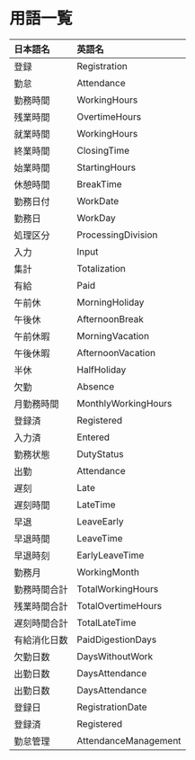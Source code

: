 # 用語一覧

|日本語名|英語名|
|:---|:---|
|登録|Registration|
|勤怠|Attendance|
|勤務時間|WorkingHours|
|残業時間|OvertimeHours|
|就業時間|WorkingHours|
|終業時間|ClosingTime|
|始業時間|StartingHours|
|休憩時間|BreakTime|
|勤務日付|WorkDate|
|勤務日|WorkDay|
|処理区分|ProcessingDivision|
|入力|Input|
|集計|Totalization|
|有給|Paid|
|午前休|MorningHoliday|
|午後休|AfternoonBreak|
|午前休暇|MorningVacation|
|午後休暇|AfternoonVacation|
|半休|HalfHoliday|
|欠勤|Absence|
|月勤務時間|MonthlyWorkingHours|
|登録済|Registered|
|入力済|Entered|
|勤務状態|DutyStatus|
|出勤|Attendance|
|遅刻|Late|
|遅刻時間|LateTime|
|早退|LeaveEarly|
|早退時間|LeaveTime|
|早退時刻|EarlyLeaveTime|
|勤務月|WorkingMonth|
|勤務時間合計|TotalWorkingHours|
|残業時間合計|TotalOvertimeHours|
|遅刻時間合計|TotalLateTime|
|有給消化日数|PaidDigestionDays|
|欠勤日数|DaysWithoutWork|
|出勤日数|DaysAttendance|
|出勤日数|DaysAttendance|
|登録日|RegistrationDate|
|登録済|Registered|
|勤怠管理|AttendanceManagement|



